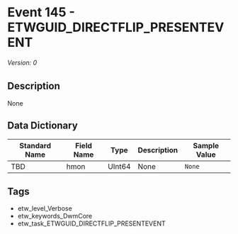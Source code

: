 # Event 145 - ETWGUID_DIRECTFLIP_PRESENTEVENT
###### Version: 0

## Description
None

## Data Dictionary
|Standard Name|Field Name|Type|Description|Sample Value|
|---|---|---|---|---|
|TBD|hmon|UInt64|None|`None`|

## Tags
* etw_level_Verbose
* etw_keywords_DwmCore
* etw_task_ETWGUID_DIRECTFLIP_PRESENTEVENT